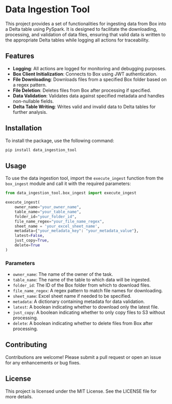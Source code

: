 # Data Ingestion Tool

This project provides a set of functionalities for ingesting data from Box into a Delta table using PySpark. It is designed to facilitate the downloading, processing, and validation of data files, ensuring that valid data is written to the appropriate Delta tables while logging all actions for traceability.

## Features

- **Logging**: All actions are logged for monitoring and debugging purposes.
- **Box Client Initialization**: Connects to Box using JWT authentication.
- **File Downloading**: Downloads files from a specified Box folder based on a regex pattern.
- **File Deletion**: Deletes files from Box after processing if specified.
- **Data Validation**: Validates data against specified metadata and handles non-nullable fields.
- **Delta Table Writing**: Writes valid and invalid data to Delta tables for further analysis.

## Installation

To install the package, use the following command:

```bash
pip install data_ingestion_tool
```

## Usage

To use the data ingestion tool, import the `execute_ingest` function from the `box_ingest` module and call it with the required parameters:

```python
from data_ingestion_tool.box_ingest import execute_ingest

execute_ingest(
    owner_name="your_owner_name",
    table_name="your_table_name",
    folder_id="your_folder_id",
    file_name_regex="your_file_name_regex",
    sheet_name = 'your_excel_sheet_name',
    metadata={"your_metadata_key": "your_metadata_value"},
    latest=False,
    just_copy=True,
    delete=True
)
```

### Parameters

- `owner_name`: The name of the owner of the task.
- `table_name`: The name of the table to which data will be ingested.
- `folder_id`: The ID of the Box folder from which to download files.
- `file_name_regex`: A regex pattern to match file names for downloading.
- `sheet_name`: Excel sheet name if needed to be specified.
- `metadata`: A dictionary containing metadata for data validation.
- `latest`: A boolean indicating whether to download only the latest file.
- `just_copy`: A boolean indicating whether to only copy files to S3 without processing.
- `delete`: A boolean indicating whether to delete files from Box after processing.

## Contributing

Contributions are welcome! Please submit a pull request or open an issue for any enhancements or bug fixes.

## License

This project is licensed under the MIT License. See the LICENSE file for more details.
